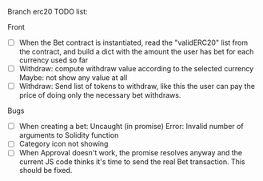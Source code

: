 Branch erc20 TODO list:

Front
- [ ] When the Bet contract is instantiated, read the "validERC20" list from the contract,
  and build a dict with the amount the user has bet for each currency used so far
- [ ] Withdraw: compute withdraw value according to the selected currency
  Maybe: not show any value at all
- [ ] Withdraw: Send list of tokens to withdraw, like this the user can pay the price
  of doing only the necessary bet withdraws.

Bugs
- [ ] When creating a bet: Uncaught (in promise) Error: Invalid number of arguments to Solidity function
- [ ] Category icon not showing
- [ ] When Approval doesn't work, the promise resolves anyway and the current JS code thinks it's time to send the real Bet transaction. This should be fixed.
